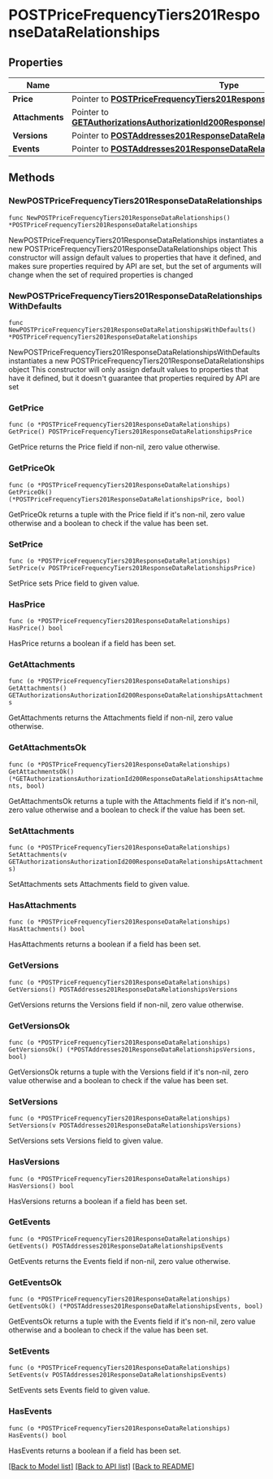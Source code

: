 # POSTPriceFrequencyTiers201ResponseDataRelationships

## Properties

Name | Type | Description | Notes
------------ | ------------- | ------------- | -------------
**Price** | Pointer to [**POSTPriceFrequencyTiers201ResponseDataRelationshipsPrice**](POSTPriceFrequencyTiers201ResponseDataRelationshipsPrice.md) |  | [optional] 
**Attachments** | Pointer to [**GETAuthorizationsAuthorizationId200ResponseDataRelationshipsAttachments**](GETAuthorizationsAuthorizationId200ResponseDataRelationshipsAttachments.md) |  | [optional] 
**Versions** | Pointer to [**POSTAddresses201ResponseDataRelationshipsVersions**](POSTAddresses201ResponseDataRelationshipsVersions.md) |  | [optional] 
**Events** | Pointer to [**POSTAddresses201ResponseDataRelationshipsEvents**](POSTAddresses201ResponseDataRelationshipsEvents.md) |  | [optional] 

## Methods

### NewPOSTPriceFrequencyTiers201ResponseDataRelationships

`func NewPOSTPriceFrequencyTiers201ResponseDataRelationships() *POSTPriceFrequencyTiers201ResponseDataRelationships`

NewPOSTPriceFrequencyTiers201ResponseDataRelationships instantiates a new POSTPriceFrequencyTiers201ResponseDataRelationships object
This constructor will assign default values to properties that have it defined,
and makes sure properties required by API are set, but the set of arguments
will change when the set of required properties is changed

### NewPOSTPriceFrequencyTiers201ResponseDataRelationshipsWithDefaults

`func NewPOSTPriceFrequencyTiers201ResponseDataRelationshipsWithDefaults() *POSTPriceFrequencyTiers201ResponseDataRelationships`

NewPOSTPriceFrequencyTiers201ResponseDataRelationshipsWithDefaults instantiates a new POSTPriceFrequencyTiers201ResponseDataRelationships object
This constructor will only assign default values to properties that have it defined,
but it doesn't guarantee that properties required by API are set

### GetPrice

`func (o *POSTPriceFrequencyTiers201ResponseDataRelationships) GetPrice() POSTPriceFrequencyTiers201ResponseDataRelationshipsPrice`

GetPrice returns the Price field if non-nil, zero value otherwise.

### GetPriceOk

`func (o *POSTPriceFrequencyTiers201ResponseDataRelationships) GetPriceOk() (*POSTPriceFrequencyTiers201ResponseDataRelationshipsPrice, bool)`

GetPriceOk returns a tuple with the Price field if it's non-nil, zero value otherwise
and a boolean to check if the value has been set.

### SetPrice

`func (o *POSTPriceFrequencyTiers201ResponseDataRelationships) SetPrice(v POSTPriceFrequencyTiers201ResponseDataRelationshipsPrice)`

SetPrice sets Price field to given value.

### HasPrice

`func (o *POSTPriceFrequencyTiers201ResponseDataRelationships) HasPrice() bool`

HasPrice returns a boolean if a field has been set.

### GetAttachments

`func (o *POSTPriceFrequencyTiers201ResponseDataRelationships) GetAttachments() GETAuthorizationsAuthorizationId200ResponseDataRelationshipsAttachments`

GetAttachments returns the Attachments field if non-nil, zero value otherwise.

### GetAttachmentsOk

`func (o *POSTPriceFrequencyTiers201ResponseDataRelationships) GetAttachmentsOk() (*GETAuthorizationsAuthorizationId200ResponseDataRelationshipsAttachments, bool)`

GetAttachmentsOk returns a tuple with the Attachments field if it's non-nil, zero value otherwise
and a boolean to check if the value has been set.

### SetAttachments

`func (o *POSTPriceFrequencyTiers201ResponseDataRelationships) SetAttachments(v GETAuthorizationsAuthorizationId200ResponseDataRelationshipsAttachments)`

SetAttachments sets Attachments field to given value.

### HasAttachments

`func (o *POSTPriceFrequencyTiers201ResponseDataRelationships) HasAttachments() bool`

HasAttachments returns a boolean if a field has been set.

### GetVersions

`func (o *POSTPriceFrequencyTiers201ResponseDataRelationships) GetVersions() POSTAddresses201ResponseDataRelationshipsVersions`

GetVersions returns the Versions field if non-nil, zero value otherwise.

### GetVersionsOk

`func (o *POSTPriceFrequencyTiers201ResponseDataRelationships) GetVersionsOk() (*POSTAddresses201ResponseDataRelationshipsVersions, bool)`

GetVersionsOk returns a tuple with the Versions field if it's non-nil, zero value otherwise
and a boolean to check if the value has been set.

### SetVersions

`func (o *POSTPriceFrequencyTiers201ResponseDataRelationships) SetVersions(v POSTAddresses201ResponseDataRelationshipsVersions)`

SetVersions sets Versions field to given value.

### HasVersions

`func (o *POSTPriceFrequencyTiers201ResponseDataRelationships) HasVersions() bool`

HasVersions returns a boolean if a field has been set.

### GetEvents

`func (o *POSTPriceFrequencyTiers201ResponseDataRelationships) GetEvents() POSTAddresses201ResponseDataRelationshipsEvents`

GetEvents returns the Events field if non-nil, zero value otherwise.

### GetEventsOk

`func (o *POSTPriceFrequencyTiers201ResponseDataRelationships) GetEventsOk() (*POSTAddresses201ResponseDataRelationshipsEvents, bool)`

GetEventsOk returns a tuple with the Events field if it's non-nil, zero value otherwise
and a boolean to check if the value has been set.

### SetEvents

`func (o *POSTPriceFrequencyTiers201ResponseDataRelationships) SetEvents(v POSTAddresses201ResponseDataRelationshipsEvents)`

SetEvents sets Events field to given value.

### HasEvents

`func (o *POSTPriceFrequencyTiers201ResponseDataRelationships) HasEvents() bool`

HasEvents returns a boolean if a field has been set.


[[Back to Model list]](../README.md#documentation-for-models) [[Back to API list]](../README.md#documentation-for-api-endpoints) [[Back to README]](../README.md)


